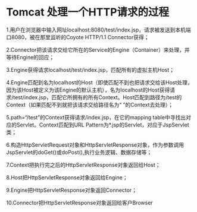 # Tomcat 处理一个HTTP请求的过程

1.用户在浏览器中输入网址localhost:8080/test/index.jsp，请求被发送到本机端口8080，被在那里监听的Coyote HTTP/1.1 Connector获得；

2.Connector把该请求交给它所在的Service的Engine（Container）来处理，并等待Engine的回应；

3.Engine获得请求localhost/test/index.jsp，匹配所有的虚拟主机Host；

4.Engine匹配到名为localhost的Host（即使匹配不到也把请求交给该Host处理，因为该Host被定义为该Engine的默认主机），名为localhost的Host获得请求/test/index.jsp，匹配它所拥有的所有Context。Host匹配到路径为/test的Context（如果匹配不到就把该请求交给路径名为“ ”的Context去处理）；

5.path=“/test”的Context获得请求/index.jsp，在它的mapping table中寻找出对应的Servlet。Context匹配到URL Pattern为*.jsp的Servlet，对应于JspServlet类；

6.构造HttpServletRequest对象和HttpServletResponse对象，作为参数调用JspServlet的doGet()或doPost(),执行业务逻辑、数据存储等；

7.Context把执行完之后的HttpServletResponse对象返回给Host；

8.Host把HttpServletResponse对象返回给Engine；

9.Engine把HttpServletResponse对象返回Connector；

10.Connector把HttpServletResponse对象返回给客户Browser